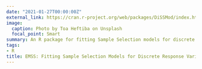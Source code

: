 ```yaml
---
date: "2021-01-27T00:00:00Z"
external_link: https://cran.r-project.org/web/packages/DiSSMod/index.html
image:
  caption: Photo by Toa Heftiba on Unsplash
  focal_point: Smart
summary: An R package for fitting Sample Selection models for discrete response variables
tags:
- R
title: EMSS: Fitting Sample Selection Models for Discrete Response Variables
---
```

